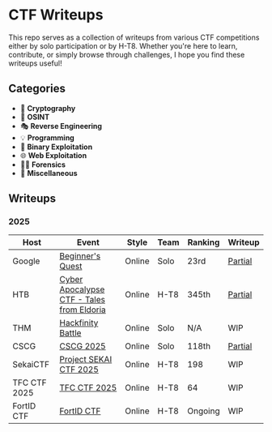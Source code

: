 # CTF Writeups

This repo serves as a collection of writeups from various CTF competitions either by solo participation or by H-T8. Whether you're here to learn, contribute, or simply browse through challenges, I hope you find these writeups useful!

## Categories
- 🔐 **Cryptography**
- 🔮 **OSINT**
- 🎭 **Reverse Engineering**
- 💡 **Programming**
- 🐞 **Binary Exploitation**
- 🌐 **Web Exploitation**
- 🕵️‍♂️ **Forensics**
- 🚀 **Miscellaneous**

## Writeups

### 2025
| Host | Event | Style | Team | Ranking | Writeup |
|-----------|----------|----------|----------|----------|---------|
| Google | [Beginner's Quest](https://capturetheflag.withgoogle.com/beginners-quest) | Online | Solo | 23rd | [Partial](https://github.com/ilpakka/ctf/tree/main/2025/Google%20CTF%202025%20-%20Beginner's%20Quest) |
| HTB | [Cyber Apocalypse CTF - Tales from Eldoria](https://ctf.hackthebox.com/event/details/cyber-apocalypse-ctf-2025-tales-from-eldoria-2107) | Online | H-T8 | 345th  | [Partial](https://github.com/ilpakka/ctf/tree/main/2025/Cyber%20Apocalypse%20CTF%202025%20-%20Tales%20from%20Eldoria) |
| THM | [Hackfinity Battle](https://tryhackme.com/room/HackfinityBattle) | Online | Solo | N/A | WIP |
| CSCG | [CSCG 2025](https://play.cscg.live/) | Online | Solo | 118th | [Partial](https://github.com/ilpakka/ctf/tree/main/2025/CSCG%202025) |
| SekaiCTF | [Project SEKAI CTF 2025](https://2025.ctf.sekai.team/) | Online | H-T8 | 198 | WIP |
| TFC CTF 2025 | [TFC CTF 2025](https://ctf.thefewchosen.com/) | Online | H-T8 | 64 | WIP |
| FortID CTF | [FortID CTF](https://fortid.ctfd.io/) | Online | H-T8 | Ongoing | WIP |

